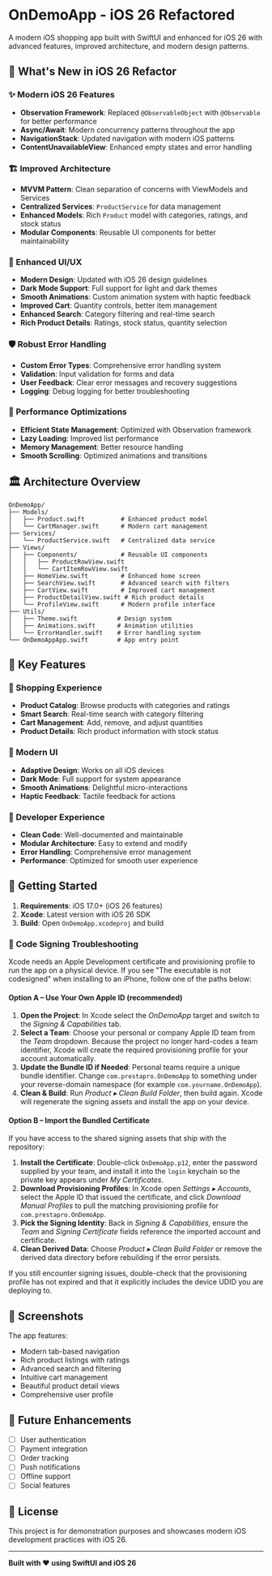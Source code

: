 # OnDemoApp - iOS 26 Refactored

A modern iOS shopping app built with SwiftUI and enhanced for iOS 26 with advanced features, improved architecture, and modern design patterns.

## 🚀 What's New in iOS 26 Refactor

### ✨ Modern iOS 26 Features
- **Observation Framework**: Replaced `@ObservableObject` with `@Observable` for better performance
- **Async/Await**: Modern concurrency patterns throughout the app
- **NavigationStack**: Updated navigation with modern iOS patterns
- **ContentUnavailableView**: Enhanced empty states and error handling

### 🏗️ Improved Architecture
- **MVVM Pattern**: Clean separation of concerns with ViewModels and Services
- **Centralized Services**: `ProductService` for data management
- **Enhanced Models**: Rich `Product` model with categories, ratings, and stock status
- **Modular Components**: Reusable UI components for better maintainability

### 🎨 Enhanced UI/UX
- **Modern Design**: Updated with iOS 26 design guidelines
- **Dark Mode Support**: Full support for light and dark themes
- **Smooth Animations**: Custom animation system with haptic feedback
- **Improved Cart**: Quantity controls, better item management
- **Enhanced Search**: Category filtering and real-time search
- **Rich Product Details**: Ratings, stock status, quantity selection

### 🛡️ Robust Error Handling
- **Custom Error Types**: Comprehensive error handling system
- **Validation**: Input validation for forms and data
- **User Feedback**: Clear error messages and recovery suggestions
- **Logging**: Debug logging for better troubleshooting

### 📱 Performance Optimizations
- **Efficient State Management**: Optimized with Observation framework
- **Lazy Loading**: Improved list performance
- **Memory Management**: Better resource handling
- **Smooth Scrolling**: Optimized animations and transitions

## 🏛️ Architecture Overview

```
OnDemoApp/
├── Models/
│   ├── Product.swift          # Enhanced product model
│   └── CartManager.swift      # Modern cart management
├── Services/
│   └── ProductService.swift   # Centralized data service
├── Views/
│   ├── Components/            # Reusable UI components
│   │   ├── ProductRowView.swift
│   │   └── CartItemRowView.swift
│   ├── HomeView.swift         # Enhanced home screen
│   ├── SearchView.swift       # Advanced search with filters
│   ├── CartView.swift         # Improved cart management
│   ├── ProductDetailView.swift # Rich product details
│   └── ProfileView.swift      # Modern profile interface
├── Utils/
│   ├── Theme.swift           # Design system
│   ├── Animations.swift      # Animation utilities
│   └── ErrorHandler.swift    # Error handling system
└── OnDemoAppApp.swift        # App entry point
```

## 🎯 Key Features

### 🛒 Shopping Experience
- **Product Catalog**: Browse products with categories and ratings
- **Smart Search**: Real-time search with category filtering
- **Cart Management**: Add, remove, and adjust quantities
- **Product Details**: Rich product information with stock status

### 🎨 Modern UI
- **Adaptive Design**: Works on all iOS devices
- **Dark Mode**: Full support for system appearance
- **Smooth Animations**: Delightful micro-interactions
- **Haptic Feedback**: Tactile feedback for actions

### 🔧 Developer Experience
- **Clean Code**: Well-documented and maintainable
- **Modular Architecture**: Easy to extend and modify
- **Error Handling**: Comprehensive error management
- **Performance**: Optimized for smooth user experience

## 🚀 Getting Started

1. **Requirements**: iOS 17.0+ (iOS 26 features)
2. **Xcode**: Latest version with iOS 26 SDK
3. **Build**: Open `OnDemoApp.xcodeproj` and build

### 🔐 Code Signing Troubleshooting

Xcode needs an Apple Development certificate and provisioning profile to run the app on a
physical device. If you see "The executable is not codesigned" when installing to an
iPhone, follow one of the paths below:

#### Option A – Use Your Own Apple ID (recommended)

1. **Open the Project**: In Xcode select the *OnDemoApp* target and switch to the
   *Signing & Capabilities* tab.
2. **Select a Team**: Choose your personal or company Apple ID team from the *Team*
   dropdown. Because the project no longer hard-codes a team identifier, Xcode will create
   the required provisioning profile for your account automatically.
3. **Update the Bundle ID if Needed**: Personal teams require a unique bundle identifier.
   Change `com.prestapro.OnDemoApp` to something under your reverse-domain namespace
   (for example `com.yourname.OnDemoApp`).
4. **Clean & Build**: Run *Product ▸ Clean Build Folder*, then build again. Xcode will
   regenerate the signing assets and install the app on your device.

#### Option B – Import the Bundled Certificate

If you have access to the shared signing assets that ship with the repository:

1. **Install the Certificate**: Double-click `OnDemoApp.p12`, enter the password supplied
   by your team, and install it into the `login` keychain so the private key appears under
   *My Certificates*.
2. **Download Provisioning Profiles**: In Xcode open *Settings ▸ Accounts*, select the
   Apple ID that issued the certificate, and click *Download Manual Profiles* to pull the
   matching provisioning profile for `com.prestapro.OnDemoApp`.
3. **Pick the Signing Identity**: Back in *Signing & Capabilities*, ensure the *Team* and
   *Signing Certificate* fields reference the imported account and certificate.
4. **Clean Derived Data**: Choose *Product ▸ Clean Build Folder* or remove the derived data
   directory before rebuilding if the error persists.

If you still encounter signing issues, double-check that the provisioning profile has not
expired and that it explicitly includes the device UDID you are deploying to.

## 📱 Screenshots

The app features:
- Modern tab-based navigation
- Rich product listings with ratings
- Advanced search and filtering
- Intuitive cart management
- Beautiful product detail views
- Comprehensive user profile

## 🔮 Future Enhancements

- [ ] User authentication
- [ ] Payment integration
- [ ] Order tracking
- [ ] Push notifications
- [ ] Offline support
- [ ] Social features

## 📄 License

This project is for demonstration purposes and showcases modern iOS development practices with iOS 26.

---

**Built with ❤️ using SwiftUI and iOS 26**